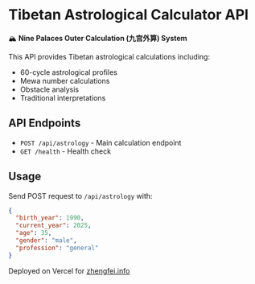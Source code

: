 # Tibetan Astrological Calculator API

🏔️ **Nine Palaces Outer Calculation (九宫外算) System**

This API provides Tibetan astrological calculations including:
- 60-cycle astrological profiles
- Mewa number calculations  
- Obstacle analysis
- Traditional interpretations

## API Endpoints

- `POST /api/astrology` - Main calculation endpoint
- `GET /health` - Health check

## Usage

Send POST request to `/api/astrology` with:
```json
{
  "birth_year": 1990,
  "current_year": 2025,
  "age": 35,
  "gender": "male",
  "profession": "general"
}
```

Deployed on Vercel for [zhengfei.info](https://zhengfei.info)